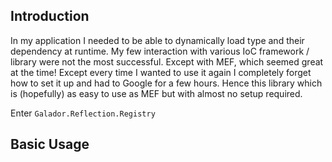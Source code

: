 
## Introduction

In my application I needed to be able to dynamically load type and their dependency at runtime. 
My few interaction with various IoC framework / library were not the most successful. Except with MEF, which seemed great at the time!
Except every time I wanted to use it again I completely forget how to set it up and had to Google for a few hours.
Hence this library which is (hopefully) as easy to use as MEF but with almost no setup required.

Enter `Galador.Reflection.Registry`

## Basic Usage